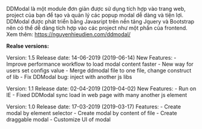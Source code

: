 DDModal là một module đơn giản được sử dụng tích hợp vào trang web, project của bạn để tạo và quản lý các popup modal dễ dàng và tiện lợi. DDModal được phát triển bằng Javasript trên nền tảng Jquery và Bootstrap nên có thể dễ dàng tích hợp vào các project như một phần của frontend.
Xem thêm: https://nguyenhieudien.com/ddmodal/

**Realse versions:**

Version: 1.5
Release date: 14-06-2019 (2019-06-14)
New Features:
	- Improve performance workflow to load modal content faster
	- New way for users set configs value
	- Merge ddmodal file to one file, change construct of lib
	- Fix DDModal bug: inject with another js libs

Version: 1.1
Release date: 02-04-2019 (2019-04-02)
New Features:
	- Run on IE
	- Fixed DDModal sync load in web page with many another js element

Version: 1.0
Release date: 17-03-2019 (2019-03-17)
Features:
    - Create modal by element selector
    - Create modal by content of file
    - Create draggable modal
    - Customize UI of modal
